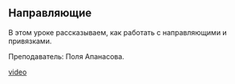 ## Направляющие

В этом уроке рассказываем, как работать с направляющими и привязками.

Преподаватель: Поля Апанасова.

[video](https://player.softculture.cc/embed/PRT/PRT_54.18.09_L2-2_Ruler_Guides)